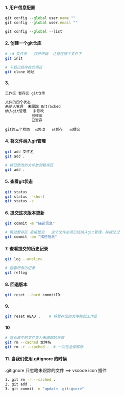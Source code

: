 #### 1. 用户信息配置

```js
git config --global user.name ""
git config --global user.email ""

git config --global --list
```

#### 2. 创建一个git仓库

```bash
# cd 文件夹   打开终端  注意在哪个文件下
git init 

# 下载已经存在的项目
git clone 地址
```

#### 3. 

```bash
工作区 暂存区 git仓库

文件的四个状态
未纳入管理  未跟踪 Untracked
纳入git管理   未修改
			已修改
			已暂存
            
git的三个状态  已修改   已暂存   已提交
```

#### 4. 将文件纳入git管理

```bash
git add 文件名 
git add .

# 将已修改的文件放到暂存区
git add . 
```

#### 5. 查看git状态

```bash
git status 
git status --short
git status -s
```

#### 6.  提交这次版本更新

```bash
git commit -m "描述信息"

# 跳过暂存区 直接提交   这个文件必须已经纳入git管理，并提交过
git commit -am "描述信息"
```

#### 7. 查看提交的历史记录

```bash
git log --oneline

# 查看所有的记录
git reflog
```

#### 8. 回退版本

```bash
git reset --hard commitID
```

#### 9. 

```bash
git reset HEAD .    # 将暂存区的文件移到工作区
```

#### 10

```bash
# 将仓库中的文件变为未跟踪的状态
git rm --cached 文件名
git rm -r --cached .  # 一次性全部移除
```

#### 11. 当我们使用.gitignore 的时候

.gitignore 只忽略未跟踪的文件  ==> vscode icon  插件

```bash
1. git rm -r --cached .
2. git add .
3. git commit -m "update .gitignore"
```
